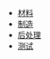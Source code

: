 <!-- 侧边栏 docs/_sidebar.md -->
* [材料](prototype/material.md)
* [制造](prototype/maufacture.md)
* [后处理](prototype/postprocess.md)
* [测试](prototype/test.md)



  